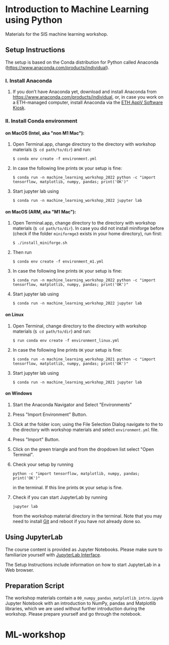 # Introduction to Machine Learning using Python

Materials for the SIS machine learning workshop.


## Setup Instructions

The setup is based on the Conda distribution for Python called Anaconda
(https://www.anaconda.com/products/individual).

### I. Install Anaconda

1. If you don’t have Anaconda yet, download and install Anaconda from
   https://www.anaconda.com/products/individual, or, in case you work on a ETH-managed
   computer, install Anaconda via the
   [ETH AppV Software Kiosk](https://app.ethz.ch/kiosk).

### II. Install Conda environment

#### on MacOS (Intel, aka "non M1 Mac"):

1. Open Terminal.app, change directory to the directory with workshop materials
   (`$ cd path/to/dir`) and run:

       $ conda env create -f environment.yml

2. In case the following line prints `OK` your setup is fine:

       $ conda run -n machine_learning_workshop_2022 python -c "import tensorflow, matplotlib, numpy, pandas; print('OK')"

3. Start jupyter lab using

       $ conda run -n machine_learning_workshop_2022 jupyter lab


#### on MacOS (ARM, aka "M1 Mac"):

1. Open Terminal.app, change directory to the directory with workshop materials
   (`$ cd path/to/dir`).
   In case you did not install miniforge before (check if the folder `miniformge3` exists in your home directory),
   run first:

       $ ./install_miniforge.sh

2. Then run

       $ conda env create -f environment_m1.yml

2. In case the following line prints `OK` your setup is fine:

       $ conda run -n machine_learning_workshop_2022 python -c "import tensorflow, matplotlib, numpy, pandas; print('OK')"

3. Start jupyter lab using

       $ conda run -n machine_learning_workshop_2022 jupyter lab


#### on Linux

1. Open Terminal, change directory to the directory with workshop materials
   (`$ cd path/to/dir`) and run:

       $ run conda env create -f environment_linux.yml
2. In case the following line prints `OK` your setup is fine:

       $ conda run -n machine_learning_workshop_2021 python -c "import tensorflow, matplotlib, numpy, pandas; print('OK')"

3. Start jupyter lab using

       $ conda run -n machine_learning_workshop_2021 jupyter lab

#### on Windows

1. Start the Anaconda Navigator and Select "Environments"
2. Press "Import Environment" Button.
3. Click at the folder icon; using the File Selection Dialog navigate to the to the directory with workshop materials and select `environment.yml` file.
4. Press "Import" Button.
5. Click on the green triangle and from the dropdown list select "Open Terminal".
6. Check your setup by running

       python -c "import tensorflow, matplotlib, numpy, pandas; print('OK')"

   in the terminal. If this line prints `OK` your setup is fine.
7. Check if you can start JupyterLab by running

       jupyter lab

   from the workshop material directory in the terminal. Note that you may need to install [Git](https://git-scm.com/) and reboot if you have not already done so.

## Using JupyterLab

The course content is provided as Jupyter Notebooks. Please make sure to familiarize
yourself with
[JupyterLab Interface](https://jupyterlab.readthedocs.io/en/latest/user/interface.html).

The Setup Instructions include information on how to start JupyterLab in a Web browser.

## Preparation Script

The workshop materials contain a `00_numpy_pandas_matplotlib_intro.ipynb`
Jupyter Notebook with an introduction to NumPy, pandas and Matplotlib libraries, which we
are used without further introduction during the workshop. Please prepare yourself and
go through the notebook.
# ML-workshop
